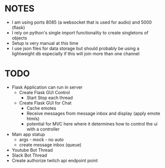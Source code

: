 # NOTES
* I am using ports 8085 (a websocket that is used for audio) and 5000 (flask)
* I rely on python's single import functionality to create singletons of objects
* Setup is very manual at this time
* I use json files for data storage but should probably be using a lightweight db especially if this will join more than one channel

# TODO
* Flask Application can run in server
	* Create Flask GUI Control
		* Start Stop each thread
	* Create Flask GUI for Chat
		* Cache emotes
		* Receive messages from message inbox and display (apply emote htmls)
		* potential for MVC here where it determines how to control the ui with a controller
* Main app statup
    * args - mock - no auto
    * create message inbox (queue)
* Youtube Bot Thread
* Slack Bot Thread
* Create authorize twitch api endpoint point
